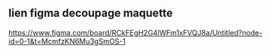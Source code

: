 ## lien figma decoupage maquette
https://www.figma.com/board/RCkFEgH2G4lWFm1xFVQJ8a/Untitled?node-id=0-1&t=McmfzKN6Mu3gSmOS-1